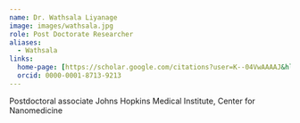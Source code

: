 ```yaml
---
name: Dr. Wathsala Liyanage
image: images/wathsala.jpg
role: Post Doctorate Researcher
aliases:
  - Wathsala
links:
  home-page: [https://scholar.google.com/citations?user=K--04VwAAAAJ&hl=en]
  orcid: 0000-0001-8713-9213
---
```


Postdoctoral associate Johns Hopkins Medical Institute, Center for Nanomedicine


